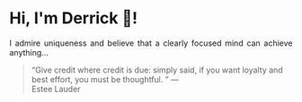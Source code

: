 # Hi, I'm Derrick 👋!
<p align="justify">I admire uniqueness and believe that a clearly focused mind can achieve anything...</p> 
<!-- #quote-start -->
<blockquote>&ldquo;Give credit where credit is due: simply said, if you want loyalty and best effort, you must be thoughtful.  &rdquo; &mdash; <footer>Estee Lauder</footer></blockquote>
<!-- #quote-end -->
